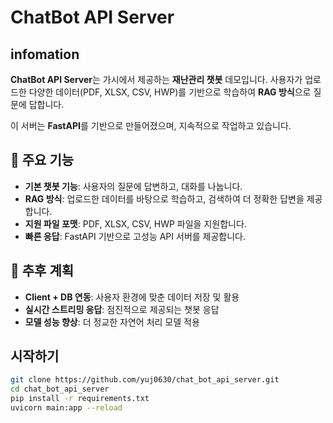 # ChatBot API Server

## infomation

**ChatBot API Server**는 가시에서 제공하는 **재난관리 챗봇** 데모입니다. 
사용자가 업로드한 다양한 데이터(PDF, XLSX, CSV, HWP)를 기반으로 학습하여 **RAG 방식**으로 질문에 답합니다.

이 서버는 **FastAPI**를 기반으로 만들어졌으며, 지속적으로 작업하고 있습니다.

## 🎯  **주요 기능**

- **기본 챗봇 기능**: 사용자의 질문에 답변하고, 대화를 나눕니다.
- **RAG 방식**: 업로드한 데이터를 바탕으로 학습하고, 검색하여 더 정확한 답변을 제공합니다.
- **지원 파일 포맷**: PDF, XLSX, CSV, HWP 파일을 지원합니다.
- **빠른 응답**: FastAPI 기반으로 고성능 API 서버를 제공합니다.

## 🔧 **추후 계획**

- **Client + DB 연동**: 사용자 환경에 맞춘 데이터 저장 및 활용
- **실시간 스트리밍 응답**: 점진적으로 제공되는 챗봇 응답
- **모델 성능 향상**: 더 정교한 자연어 처리 모델 적용

## 시작하기

```bash
git clone https://github.com/yuj0630/chat_bot_api_server.git
cd chat_bot_api_server
pip install -r requirements.txt
uvicorn main:app --reload